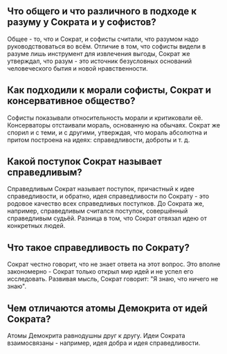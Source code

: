 ## Что общего и что различного в подходе к разуму у Сократа и у софистов?
Общее - то, что и Сократ, и софисты считали, что разумом надо руководствоваться во всём. Отличие в том, что софисты видели в разуме лишь инструмент для извлечения выгоды, Сократ же утверждал, что разум - это источник безусловных оснований человеческого бытия и новой нравственности.

## Как подходили к морали софисты, Сократ и консервативное общество?
Софисты показывали относительность морали и критиковали её. Консерваторы отстаивали мораль, основанную на обычаях. Сократ же спорил и с теми, и с другими, утверждая, что мораль абсолютна и притом построена на идеях: справедливости, доброты и т. д.

## Какой поступок Сократ называет справедливым?
Справедливым Сократ называет поступок, причастный к идее справедливости, и обратно, идея справедливости по Сократу - это родовое качество всех справедливых поступков. До Сократа же, например, справедливым считался поступок, совершённый справедливым судьёй. Разница в том, что Сократ отвязал идею от конкретных людей.

## Что такое справедливость по Сократу?
Сократ честно говорит, что не знает ответа на этот вопрос. Это вполне закономерно - Сократ только открыл мир идей и не успел его исследовать. Развивая мысль, Сократ говорит: "Я знаю, что ничего не знаю".

## Чем отличаются атомы Демокрита от идей Сократа?
Атомы Демокрита равнодушны друг к другу. Идеи Сократа взаимосвязаны - например, идея добра и идея справедливости.


